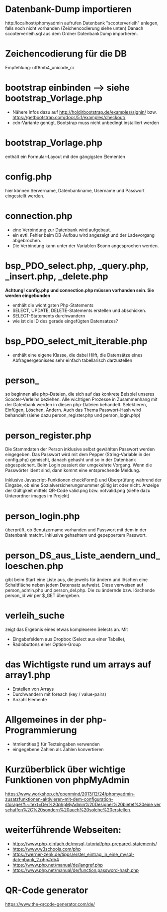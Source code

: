 # Datenbank-Dump importieren
http:/localhost/phpmyadmin aufrufen
Datenbank "scooterverleih" anlegen, falls noch nicht vorhanden (Zeichencodierung siehe unten)
Danach scooterverleih.sql aus dem Ordner DatenbankDump importieren.

# Zeichencodierung für die DB
Empfehlung: utf8mb4_unicode_ci


# bootstrap einbinden --> siehe bootstrap_Vorlage.php
- Nähere Infos dazu auf http://holdirbootstrap.de/examples/signin/ bzw. https://getbootstrap.com/docs/5.1/examples/checkout/
- cdn-Variante genügt. Bootstrap muss nicht unbedingt installiert werden

# bootstrap_Vorlage.php
enthält ein Formular-Layout mit den gängigsten Elementen


# config.php
hier können Servername, Datenbankname, Username und Passwort eingestellt werden.

# connection.php
- eine Verbindung zur Datenbank wird aufgebaut.
- ein evtl. Fehler beim DB-Aufbau wird angezeigt und der Ladevorgang abgebrochen.
- Die Verbindung kann unter der Variablen $conn angesprochen werden.


# bsp_PDO_select.php, _query.php, _insert.php, _delete.php
**Achtung!**
**config.php und connection.php müssen vorhanden sein. Sie werden eingebunden**
- enthält die wichtigsten Php-Statements
- SELECT, UPDATE, DELETE-Statements erstellen und abschicken.
- SELECT-Statements durchwandern
- wie ist die ID des gerade eingefügten Datensatzes?


# bsp_PDO_select_mit_iterable.php
- enthält eine eigene Klasse, die dabei Hilft, die Datensätze eines Abfrageergebnisses sehr einfach tabellarisch darzustellen


# person_ 
so beginnen alle php-Dateien, die sich auf das konkrete Beispiel unseres Scooter-Verleihs beziehen.
Alle wichtigen Prozesse in Zusammenhang mit der Datenbank werden in diesen php-Dateien behandelt.
Selektieren, Einfügen, Löschen, Ändern.
Auch das Thema Passwort-Hash wird behandelt (siehe dazu person_register.php und person_login.php)


# person_register.php
Die Stammdaten der Person inklusive selbst gewählten Passwort werden eingegeben.
Das Passwort wird mit dem Pepper (String-Variable in der config.php) gemischt, danach gehasht und so in der Datenbank abgespeichert.
Beim Login passiert der umgekehrte Vorgang. Wenn die Passwörter ident sind, dann kommt eine entsprechende Meldung.

Inklusive Javascript-Funktionen checkForm() und Überprüfung während der Eingabe, ob eine Sozialversicherungsnummer gültig ist oder nicht.
Anzeige der Gültigkeit mittels QR-Code valid.png bzw. notvalid.png (siehe dazu Unterordner images im Projekt)


# person_login.php
überprüft, ob Benutzername vorhanden und Passwort mit dem in der Datenbank matcht. Inklusive gehashtem und gepeppertem Passwort.



# person_DS_aus_Liste_aendern_und_loeschen.php
gibt beim Start eine Liste aus, die jeweils für ändern und löschen eine Schaltfläche neben jedem Datensatz aufweist.
Diese verweisen auf person_admin.php und person_del.php.
Die zu ändernde bzw. löschende person_id wir per $_GET übergeben.

# verleih_suche
zeigt das Ergebnis eines etwas komplexeren Selects an. 
Mit 
- Eingabefeldern aus Dropbox (Select aus einer Tabelle), 
- Radiobuttons einer Option-Group

# das Wichtigste rund um arrays auf array1.php
- Erstellen von Arrays
- Durchwandern mit foreach (key / value-pairs)
- Anzahl Elemente


# Allgemeines in der php-Programmierung
- htmlentities() für Texteingaben verwenden
- eingegebene Zahlen als Zahlen konvertieren

# Kurzüberblick über wichtige Funktionen von phpMyAdmin
https://www.workshop.ch/openmind/2013/12/24/phpmyadmin-zusatzfunktionen-aktivieren-mit-dem-configuration-storage/#:~:text=Der%20phpMyAdmin%20Designer%20bietet%20eine,verschaffen%2C%20sondern%20auch%20solche%20erstellen.


# weiterführende Webseiten:
- https://www.php-einfach.de/mysql-tutorial/php-prepared-statements/
- https://www.w3schools.com/php
- https://werner-zenk.de/tipps/erster_eintrag_in_eine_mysql-datenbank_2.php#db4
- https://www.php.net/manual/de/langref.php
- https://www.php.net/manual/de/function.password-hash.php

# QR-Code generator
https://www.the-qrcode-generator.com/de/

<!---
- 👋 Hi, I’m @lernePHP Das ist mein erstes github repository
- 👀 I’m interested in ...
- 🌱 I’m currently learning ...
- 💞️ I’m looking to collaborate on ...
- 📫 How to reach me ...
- kleine Änderung


lernePHP/lernePHP is a ✨ special ✨ repository because its `README.md` (this file) appears on your GitHub profile.
You can click the Preview link to take a look at your changes.
--->
